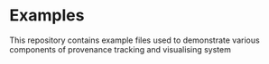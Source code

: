 # Examples
This repository contains example files used to demonstrate various components of provenance tracking and visualising system
